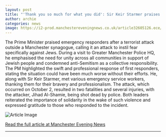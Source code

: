 ```yaml
---
layout: post
title: "'Thank you so much for what you did': Sir Keir Starmer praises Greater Manchester's first responders after synagogue terror attack"
author: archie
categories: news
image: https://i2-prod.manchestereveningnews.co.uk/article32605126.ece/ALTERNATES/s1200/0_Manchester-synagogue-incident.jpg
---
```

The Prime Minister praised emergency responders after a terrorist attack outside a Manchester synagogue, calling it an attack to instil fear specifically against Jews. During a visit to Greater Manchester Police HQ, he emphasised the need for unity across all communities in support of Jewish people and condemned anti-Semitism as a collective responsibility. The PM highlighted the swift and professional response of first responders, stating the situation could have been much worse without their efforts. He, along with Sir Keir Starmer, met various emergency service workers, thanking them for their bravery and professionalism. The attack, which occurred on October 2, resulted in two fatalities and several injuries, with the attacker, Jihad Al-Shamie, being shot dead by police. Both leaders reiterated the importance of solidarity in the wake of such violence and expressed gratitude to those who responded to the incident.

![Article Image](https://i2-prod.manchestereveningnews.co.uk/article32605126.ece/ALTERNATES/s1200/0_Manchester-synagogue-incident.jpg)

[Read the full article at Manchester Evening News](https://www.manchestereveningnews.co.uk/news/greater-manchester-news/pm-sir-keir-starmer-praises-32604871)

---

